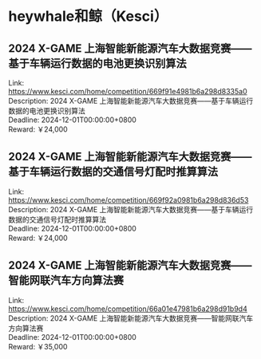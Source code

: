 # heywhale和鲸（Kesci）



## 2024 X-GAME 上海智能新能源汽车大数据竞赛——基于车辆运行数据的电池更换识别算法

Link: https://www.kesci.com/home/competition/669f91e4981b6a298d8335a0  
Description: 2024 X-GAME 上海智能新能源汽车大数据竞赛——基于车辆运行数据的电池更换识别算法  
Deadline: 2024-12-01T00:00:00+0800  
Reward: ￥24,000  


## 2024 X-GAME 上海智能新能源汽车大数据竞赛——基于车辆运行数据的交通信号灯配时推算算法

Link: https://www.kesci.com/home/competition/669f92a0981b6a298d836d53  
Description: 2024 X-GAME 上海智能新能源汽车大数据竞赛——基于车辆运行数据的交通信号灯配时推算算法  
Deadline: 2024-12-01T00:00:00+0800  
Reward: ￥24,000  


## 2024 X-GAME 上海智能新能源汽车大数据竞赛——智能网联汽车方向算法赛

Link: https://www.kesci.com/home/competition/66a01e47981b6a298d91b9d4  
Description: 2024 X-GAME 上海智能新能源汽车大数据竞赛——智能网联汽车方向算法赛  
Deadline: 2024-12-01T00:00:00+0800  
Reward: ￥35,000  

